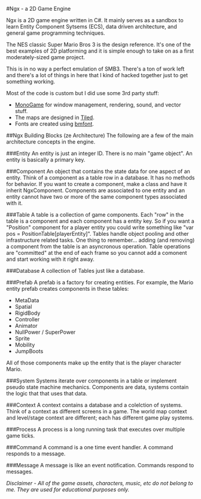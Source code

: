 #Ngx - a 2D Game Engine

Ngx is a 2D game engine written in C#. It mainly serves as a sandbox to learn Entity Component Sytsems (ECS), data driven architecture, and general game programming techniques. 

The NES classic Super Mario Bros 3 is the design reference. It's one of the best examples of 2D platforming and it is simple enough to take on as a first moderately-sized game project.

This is in no way a perfect emulation of SMB3. There's a ton of work left and there's a lot of things in here that I kind of hacked together just to get something working. 

Most of the code is custom but I did use some 3rd party stuff: 
- [MonoGame](http://www.monogame.net/) for window management, rendering, sound, and vector stuff. 
- The maps are designed in [Tiled](http://www.angelcode.com/products/bmfont/). 
- Fonts are created using [bmfont](http://www.mapeditor.org/).

##Ngx Building Blocks (ze Architecture)
The following are a few of the main architecture concepts in the engine.

###Entity
An entity is just an integer ID. There is no main "game object". An entity is basically a primary key.

###Component
An object that contains the state data for one aspect of an entity. Think of a component as a table row in a database. It has no methods for behavior. If you want to create a component, make a class and have it inherit NgxComponent. Components are associated to one entity and an entity cannot have two or more of the same component types associated with it.

###Table
A table is a collection of game components. Each "row" in the table is a component and each component has a entity key. So if you want a "Position" component for a player entity you could write something like "var pos = PositionTable[playerEntity]". Tables handle object pooling and other infrastructure related tasks. One thing to remember... adding (and removing) a component from the table is an asyncronous operation. Table operations are "committed" at the end of each frame so you cannot add a comonent and start working with it right away.

###Database
A collection of Tables just like a database.

###Prefab
A prefab is a factory for creating entities. For example, the Mario entity prefab creates components in these tables:
- MetaData
- Spatial
- RigidBody
- Controller
- Animator
- NullPower / SuperPower
- Sprite
- Mobility
- JumpBoots

All of those components make up the entity that is the player character Mario.

###System
Systems iterate over components in a table or implement pseudo state machine mechanics. Components are data, systems contain the logic that that uses that data.

###Context
A context contains a database and a colelction of systems. Think of a context as different screens in a game. The world map context and level/stage context are different; each has different game play systems.

###Process
A process is a long running task that executes over multiple game ticks. 

###Command
A command is a one time event handler. A command responds to a message.

###Message
A message is like an event notification. Commands respond to messages.



*Disclaimer - All of the game assets, characters, music, etc do not belong to me. They are used for educational purposes only.*
